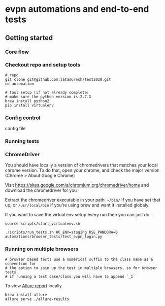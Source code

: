 # evpn automations and end-to-end tests
  
## Getting started ##

### Core flow


### Checkout repo and setup tools ###
```
# repo
git clone git@github.com:latasuresh/test2020.git
cd automation

# tool setup (if not already complete)
# make sure the python version is 2.7.X
brew install python2
pip install virtualenv
```

### Config control

config file

### Running tests ###

### ChromeDriver

You should have locally a version of chromedrivers that matches your local chrome version. To do that, open your chrome, and check the major version (Chrome > About Google Chrome)

Visit https://sites.google.com/a/chromium.org/chromedriver/home and download the chromedriver for you

Extract the chromedriver executable in your path. `~/bin/` if you have set that up, or `/usr/local/bin` if you're using brew and want it installed globaly.

If you want to save the virtual env setup every run then you can just do:

```
source scripts/start_virtualenv.sh
```

```
./scripts/run_tests.sh HO_ENV=staging USE_PANDORA=0 automations/browser_tests/test_evpn_login.py
```

### Running on multiple browsers

```
# browser based tests use a numerical suffix to the class name as a convention for
# the option to spin up the test in multiple browsers, so for browser tests
# if running a test case/class you will have to append `_1`
```


To view [Allure report](https://docs.qameta.io/allure/#_report_generation) locally.
```
brew install allure
allure serve ./allure-results
